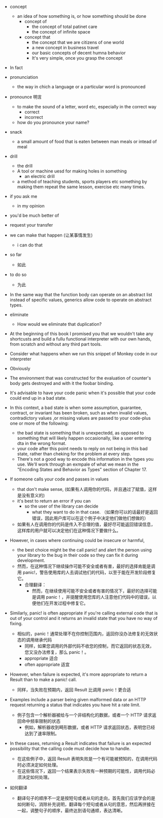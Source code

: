 
- concept
  - an idea of how something is, or how something should be done
    - concept of
      - the concept of total patinet care
      - the concept of infinite space
    - concept that
      - the concept that we are citizens of one world
      - a new concept in business travel
      - our basic concepts of decent humna behavior
      - It's very simple, once you grasp the concept

- In fact
- pronunciation
  - the way in chich a language or a particular word is pronounced
- pronounce 明言
  - to make the sound of a letter, word etc, especially in the correct way
    - correct
    - incorrect
  - how do you pronounce your name?
- snack
  - a small amount of food that is eaten between man meals or intead of meal
- drill
  - the drill
  - A tool or machine uesd for making holes in something
    - an electric drill
  - a method of teaching students, sports players etc something by making them repeat the same lesson, exercise etc many times.
- if you ask me
  - in my opinion
- you'd be much better of
- request your transfer
- we can make that happen (让某事情发生)
  - i can do that
- so far
  -  如此
- to do so
  - 为此
- In the same way that the function body can operate on an abstract list instead of specific values, generics allow code to operate on abstract types.
- eliminate
  - How would we eliminate that duplication?
- At the beginning of this book I promised you that we wouldn't take any shortcusts and build a fullu functional interpreter with our own hands, from scratch and without any third part tools.
- Consider what happens when we run this snippet of Monkey code in our interpreter
- Obviously
- The environment that was constructed for the evaluation of counter's body gets destroyed and with it the foobar binding.




- It's advisable to have your code panic when it's possible that your code could end up in a bad state.
- In this context, a bad state is when some assumption, guarantee, contract, or invariant has been broken, such as when invalid values, contradictory values ,or missing values are passed to your code-plus one or more of the following:
  - the bad state is something that is unexpectedd, as opposed to something that will likely happen occasionally, like a user entering dta in the wrong format.
  - your code after this point needs to reply on not being in this bad state, rather than cheking for the problem at every step.
  - There's not a good way to encode this information in the types you use. We'll work through an exmpale of what we mean in the "Encoding States and Behavior as Types" section of Chapter 17.

- If someone calls your code and passes in values 
  - that don't make sense, (如果有人调用你的代码，并且通过了赋值，这样是没有意义的)
  - it's best to return an error if you can 
    - so the user of the library can decide 
      - what they want to do in that case. （如果你可以的话最好是返回错误，因此用户库可以在这个例子中决定他们做他们想做的）
  - 如果有人在调用你的代码是传入不合理的值，最好尽可能返回错误信息，这样库的用户就可以决定他们在这种情况下要做什么。
- However, in cases where continuing could be insecure or harmful, 
  - the best choice might be the call panic! and alert the person using your library to the bug in their code so they can fix it during development.
  - 然而，在这种情况下继续操作可能不安全或者有害，最好的选择肯能是调用 panic!，警告使用库的人去调试他们的代码，以至于能在开发阶段修复它。
    - 合理翻译：
      - 然而，在继续使用可能不安全或者有害的情况下，最好的选择可能是调用 panic！，并提醒使用您库的人注意他们代码中的错误，以便他们在开发过程中修复它。
- Similarly, panic! is often appropriate if you're calling external code that is out of your control and it returns an invalid state that you have no way of fixing.
  - 相似的，panic！通常处理不在你控制范围内，返回你没办法修复的无效状态的调用继承代码
    - 同样，如果您调用的外部代码不收您的控制，而它返回的状态无效，您又没办法修复，那么 panic！。
    - appropriate 适合
    - often appropriate 适宜


- However, when failure is expected, it's more appropriate to return a Result than to make a panic! call.
  - 同样，当失败在预期内，返回 Result 比调用 panic！更合适
- Examples include a parser being given malformed data or an HTTP request returning a status that indicates you have hit a rate limit.
  - 例子包含一个解析器被给与一个非结构化的数据，或者一个 HTTP 请求返回命中频率限制的状态
    - 例如，解析器收到畸形数据，或者 HTTP 请求返回状态，表明您已经达到了速率限制。
- In these cases, returning a Result indicates that failure is an expected possibility that the calling code must decide how to handle.
  - 在这些例子中，返回 Result 表明失败是一个有可能被预知的，在调用代码时必须决定如何处理。
  - 在这些情况下，返回一个结果表示失败有一种预期的可能性，调用代码必须决定如何处理。


- 如何翻译
  - 翻译句子的顺序不一定是按短句或者从句的走向，首先我们应该学会的是如何断句，消除补充说明，翻译每个短句或者从句的意思，然后再拼接在一起，调整句子的顺序，最终达到语句通顺，表达清晰。